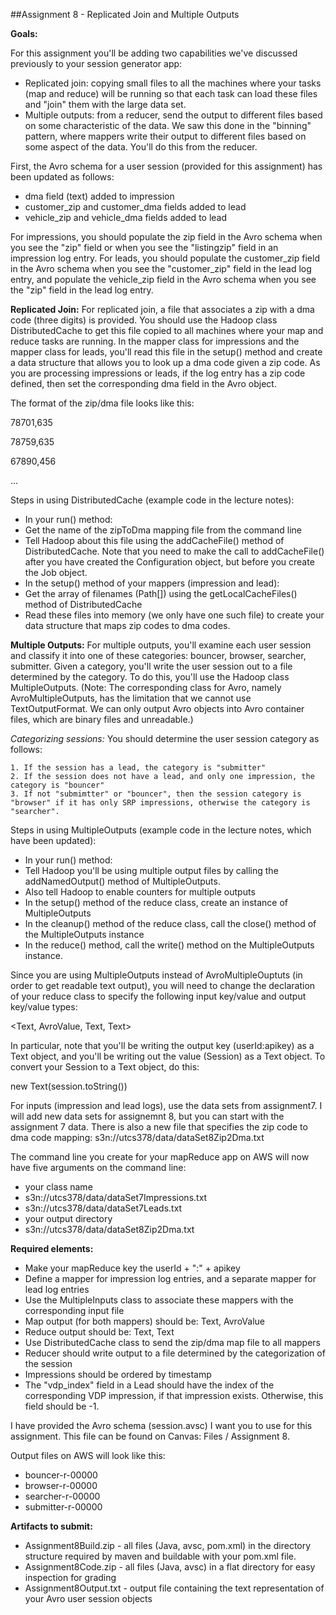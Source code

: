 ##Assignment 8 - Replicated Join and Multiple Outputs

__Goals:__

For this assignment you'll be adding two capabilities we've discussed previously to your session generator app:

* Replicated join: copying small files to all the machines where your tasks (map and reduce) will be running so that each task can load these files and "join" them with the large data set.
* Multiple outputs: from a reducer, send the output to different files based on some characteristic of the data. We saw this done in the "binning" pattern, where mappers write their output to different files based on some aspect of the data. You'll do this from the reducer.

First, the Avro schema for a user session (provided for this assignment) has been updated as follows:

* dma field (text) added to impression
* customer_zip and customer_dma fields added to lead
* vehicle_zip and vehicle_dma fields added to lead

For impressions, you should populate the zip field in the Avro schema when you see the "zip" field or when you see the "listingzip" field in an impression log entry. For leads, you should populate the customer_zip field in the Avro schema when you see the "customer_zip" field in the lead log entry, and populate the vehicle_zip field in the Avro schema when you see the "zip" field in the lead log entry.

__Replicated Join:__ For replicated join, a file that associates a zip with a dma code (three digits) is provided. You should use the Hadoop class DistributedCache to get this file copied to all machines where your map and reduce tasks are running. In the mapper class for impressions and the mapper class for leads, you'll read this file in the setup() method and create a data structure that allows you to look up a dma code given a zip code. As you are processing impressions or leads, if the log entry has a zip code defined, then set the corresponding dma field in the Avro object.

The format of the zip/dma file looks like this:

78701,635

78759,635

67890,456

...

Steps in using DistributedCache (example code in the lecture notes):

* In your run() method:
 * Get the name of the zipToDma mapping file from the command line
 * Tell Hadoop about this file using the addCacheFile() method of DistributedCache. Note that you need to make the call to addCacheFile() after you have created the Configuration object, but before you create the Job object.
* In the setup() method of your mappers (impression and lead):
 * Get the array of filenames (Path[]) using the getLocalCacheFiles() method of DistributedCache
 * Read these files into memory (we only have one such file) to create your data structure that maps zip codes to dma codes.
 

__Multiple Outputs:__ For multiple outputs, you'll examine each user session and classify it into one of these categories: bouncer, browser, searcher, submitter. Given a category, you'll write the user session out to a file determined by the category. To do this, you'll use the Hadoop class MultipleOutputs. (Note: The corresponding class for Avro, namely AvroMultipleOutputs, has the limitation that we cannot use TextOutputFormat. We can only output Avro objects into Avro container files, which are binary files and unreadable.)

*Categorizing sessions:* You should determine the user session category as follows:

	1. If the session has a lead, the category is "submitter"
	2. If the session does not have a lead, and only one impression, the category is "bouncer"
	3. If not "submimtter" or "bouncer", then the session category is "browser" if it has only SRP impressions, otherwise the category is "searcher".

Steps in using MultipleOutputs (example code in the lecture notes, which have been updated):

* In your run() method:
 * Tell Hadoop you'll be using multiple output files by calling the addNamedOutput() method of MultipleOutputs.
 * Also tell Hadoop to enable counters for multiple outputs
* In the setup() method of the reduce class, create an instance of MultipleOutputs
* In the cleanup() method of the reduce class, call the close() method of the MultipleOutputs instance
* In the reduce() method, call the write() method on the MultipleOutputs instance.

Since you are using MultipleOutputs instead of AvroMultipleOuptuts (in order to get readable text output), you will need to change the declaration of your reduce class to specify the following input key/value and output key/value types:

<Text, AvroValue<Session>, Text, Text>

In particular, note that you'll be writing the output key (userId:apikey) as a Text object, and you'll be writing out the value (Session) as a Text object. To convert your Session to a Text object, do this:

new Text(session.toString())

For inputs (impression and lead logs), use the data sets from assignment7. I will add new data sets for assignemnt 8, but you can start with the assignment 7 data. There is also a new file that specifies the zip code to dma code mapping: s3n://utcs378/data/dataSet8Zip2Dma.txt

The command line you create for your mapReduce app on AWS will now have five arguments on the command line:

* your class name
* s3n://utcs378/data/dataSet7Impressions.txt
* s3n://utcs378/data/dataSet7Leads.txt
* your output directory
* s3n://utcs378/data/dataSet8Zip2Dma.txt

__Required elements:__

* Make your mapReduce key the userId + ":" + apikey
* Define a mapper for impression log entries, and a separate mapper for lead log entries
* Use the MultipleInputs class to associate these mappers with the corresponding input file
* Map output (for both mappers) should be: Text, AvroValue<Session>
* Reduce output should be: Text, Text
* Use DistributedCache class to send the zip/dma map file to all mappers
* Reducer should write output to a file determined by the categorization of the session
* Impressions should be ordered by timestamp
* The "vdp_index" field in a Lead should have the index of the corresponding VDP impression, if that impression exists. Otherwise, this field should be -1.

I have provided the Avro schema (session.avsc) I want you to use for this assignment. This file can be found on Canvas: Files / Assignment 8.

Output files on AWS will look like this:

* bouncer-r-00000
* browser-r-00000
* searcher-r-00000
* submitter-r-00000

__Artifacts to submit:__

* Assignment8Build.zip - all files (Java, avsc, pom.xml) in the directory structure required by maven and buildable with your pom.xml file.
* Assignment8Code.zip - all files (Java, avsc) in a flat directory for easy inspection for grading
* Assignment8Output.txt - output file containing the text representation of your Avro user session objects